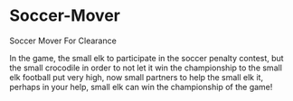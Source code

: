 # Soccer-Mover
Soccer Mover For Clearance

In the game, the small elk to participate in the soccer penalty contest, but the small crocodile in order to not let it win the championship to the small elk football put very high, now small partners to help the small elk it, perhaps in your help, small elk can win the championship of the game!
